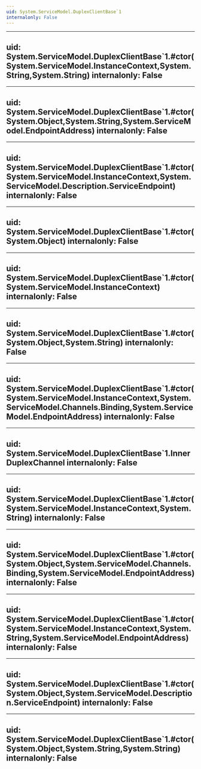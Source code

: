 ```yaml
---
uid: System.ServiceModel.DuplexClientBase`1
internalonly: False
---
```


---
uid: System.ServiceModel.DuplexClientBase`1.#ctor(System.ServiceModel.InstanceContext,System.String,System.String)
internalonly: False
---

---
uid: System.ServiceModel.DuplexClientBase`1.#ctor(System.Object,System.String,System.ServiceModel.EndpointAddress)
internalonly: False
---

---
uid: System.ServiceModel.DuplexClientBase`1.#ctor(System.ServiceModel.InstanceContext,System.ServiceModel.Description.ServiceEndpoint)
internalonly: False
---

---
uid: System.ServiceModel.DuplexClientBase`1.#ctor(System.Object)
internalonly: False
---

---
uid: System.ServiceModel.DuplexClientBase`1.#ctor(System.ServiceModel.InstanceContext)
internalonly: False
---

---
uid: System.ServiceModel.DuplexClientBase`1.#ctor(System.Object,System.String)
internalonly: False
---

---
uid: System.ServiceModel.DuplexClientBase`1.#ctor(System.ServiceModel.InstanceContext,System.ServiceModel.Channels.Binding,System.ServiceModel.EndpointAddress)
internalonly: False
---

---
uid: System.ServiceModel.DuplexClientBase`1.InnerDuplexChannel
internalonly: False
---

---
uid: System.ServiceModel.DuplexClientBase`1.#ctor(System.ServiceModel.InstanceContext,System.String)
internalonly: False
---

---
uid: System.ServiceModel.DuplexClientBase`1.#ctor(System.Object,System.ServiceModel.Channels.Binding,System.ServiceModel.EndpointAddress)
internalonly: False
---

---
uid: System.ServiceModel.DuplexClientBase`1.#ctor(System.ServiceModel.InstanceContext,System.String,System.ServiceModel.EndpointAddress)
internalonly: False
---

---
uid: System.ServiceModel.DuplexClientBase`1.#ctor(System.Object,System.ServiceModel.Description.ServiceEndpoint)
internalonly: False
---

---
uid: System.ServiceModel.DuplexClientBase`1.#ctor(System.Object,System.String,System.String)
internalonly: False
---
